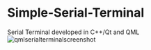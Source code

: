 # Simple-Serial-Terminal
Serial Terminal developed in C++/Qt and QML
![qmlserialterminalscreenshot](https://user-images.githubusercontent.com/23119112/31053543-f0b1afc4-a69f-11e7-9560-dbe27875cc1b.png)
